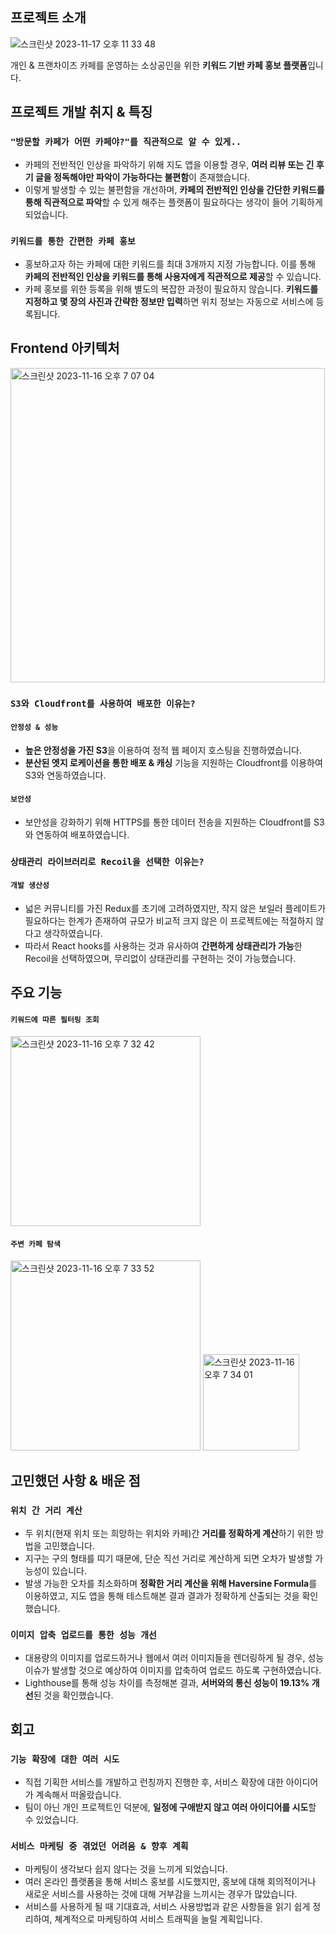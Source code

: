 ## 프로젝트 소개

![스크린샷 2023-11-17 오후 11 33 48](https://github.com/qkrwlgh123/roasting-landmark-front/assets/85853566/334aa583-1e46-496e-9315-d531e664eaec)

개인 & 프랜차이즈 카페를 운영하는 소상공인을 위한 **키워드 기반 카페 홍보 플랫폼**입니다.

## 프로젝트 개발 취지 & 특징

### `"방문할 카페가 어떤 카페야?"를 직관적으로 알 수 있게..`

- 카페의 전반적인 인상을 파악하기 위해 지도 앱을 이용할 경우, **여러 리뷰 또는 긴 후기 글을 정독해야만 파악이 가능하다는 불편함**이 존재했습니다.
- 이렇게 발생할 수 있는 불편함을 개선하며, **카페의 전반적인 인상을 간단한 키워드를 통해 직관적으로 파악**할 수 있게 해주는 플랫폼이 필요하다는 생각이 들어 기획하게 되었습니다.

### `키워드를 통한 간편한 카페 홍보`

- 홍보하고자 하는 카페에 대한 키워드를 최대 3개까지 지정 가능합니다. 이를 통해 **카페의 전반적인 인상을 키워드를 통해 사용자에게 직관적으로 제공**할 수 있습니다.
- 카페 홍보를 위한 등록을 위해 별도의 복잡한 과정이 필요하지 않습니다. **키워드를 지정하고 몇 장의 사진과 간략한 정보만 입력**하면 위치 정보는 자동으로 서비스에 등록됩니다.

## Frontend 아키텍처

<img width="503" alt="스크린샷 2023-11-16 오후 7 07 04" src="https://github.com/qkrwlgh123/roasting-backend/assets/85853566/4f710a93-a9d0-40b1-9049-a6917e9fd2eb">

### `S3와 Cloudfront를 사용하여 배포한 이유는?`

#### `안정성 & 성능`

- **높은 안정성을 가진 S3**을 이용하여 정적 웹 페이지 호스팅을 진행하였습니다.
- **분산된 엣지 로케이션을 통한 배포 & 캐싱** 기능을 지원하는 Cloudfront를 이용하여 S3와 연동하였습니다.

#### `보안성`

- 보안성을 강화하기 위해 HTTPS를 통한 데이터 전송을 지원하는 Cloudfront를 S3와 연동하여 배포하였습니다.

### `상태관리 라이브러리로 Recoil을 선택한 이유는?`

#### `개발 생산성`

- 넓은 커뮤니티를 가진 Redux를 초기에 고려하였지만, 작지 않은 보일러 플레이트가 필요하다는 한계가 존재하여 규모가 비교적 크지 않은 이 프로젝트에는 적절하지 않다고 생각하였습니다.
- 따라서 React hooks를 사용하는 것과 유사하여 **간편하게 상태관리가 가능**한 Recoil을 선택하였으며, 무리없이 상태관리를 구현하는 것이 가능했습니다.

## 주요 기능

#### `키워드에 따른 필터링 조회`

<img width="304" alt="스크린샷 2023-11-16 오후 7 32 42" src="https://github.com/qkrwlgh123/roasting-backend/assets/85853566/bc81fe48-7f85-4320-a24b-04df26f1a2e9">

#### `주변 카페 탐색`

<img width="304" alt="스크린샷 2023-11-16 오후 7 33 52" src="https://github.com/qkrwlgh123/roasting-backend/assets/85853566/36b40246-ebea-40f1-988b-1840f65db765">
<img width="154" alt="스크린샷 2023-11-16 오후 7 34 01" src="https://github.com/qkrwlgh123/roasting-backend/assets/85853566/e54233ae-3924-46db-8af1-a3d6fd36fe7a">

## 고민했던 사항 & 배운 점

### `위치 간 거리 계산`

- 두 위치(현재 위치 또는 희망하는 위치와 카페)간 **거리를 정확하게 계산**하기 위한 방법을 고민했습니다.
- 지구는 구의 형태를 띠기 때문에, 단순 직선 거리로 계산하게 되면 오차가 발생할 가능성이 있습니다.
- 발생 가능한 오차를 최소화하며 **정확한 거리 계산을 위해 Haversine Formula**를 이용하였고, 지도 앱을 통해 테스트해본 결과 결과가 정확하게 산출되는 것을 확인했습니다.

### `이미지 압축 업로드를 통한 성능 개선`

- 대용량의 이미지를 업로드하거나 웹에서 여러 이미지들을 렌더링하게 될 경우, 성능 이슈가 발생할 것으로 예상하여 이미지를 압축하여 업로드 하도록 구현하였습니다.
- Lighthouse를 통해 성능 차이를 측정해본 결과, **서버와의 통신 성능이 19.13% 개선**된 것을 확인했습니다.

## 회고

### `기능 확장에 대한 여러 시도`

- 직접 기획한 서비스를 개발하고 런칭까지 진행한 후, 서비스 확장에 대한 아이디어가 계속해서 떠올랐습니다.
- 팀이 아닌 개인 프로젝트인 덕분에, **일정에 구애받지 않고 여러 아이디어를 시도**할 수 있었습니다.

### `서비스 마케팅 중 겪었던 어려움 & 향후 계획`

- 마케팅이 생각보다 쉽지 않다는 것을 느끼게 되었습니다.
- 여러 온라인 플랫폼을 통해 서비스 홍보를 시도했지만, 홍보에 대해 회의적이거나 새로운 서비스를 사용하는 것에 대해 거부감을 느끼시는 경우가 많았습니다.
- 서비스를 사용하게 될 때 기대효과, 서비스 사용방법과 같은 사항들을 읽기 쉽게 정리하여, 쳬계적으로 마케팅하여 서비스 트래픽을 늘릴 계획입니다.
